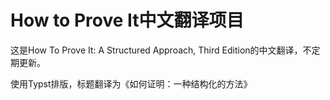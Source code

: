 # How to Prove It中文翻译项目

这是How To Prove It: A Structured Approach, Third Edition的中文翻译，不定期更新。

使用Typst排版，标题翻译为《如何证明：一种结构化的方法》